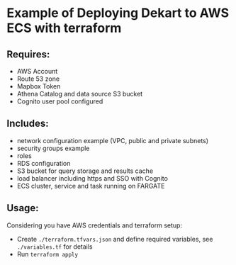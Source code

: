 # Example of Deploying Dekart to AWS ECS with terraform

## Requires:

* AWS Account
* Route 53 zone
* Mapbox Token
* Athena Catalog and data source S3 bucket
* Cognito user pool configured

## Includes:

* network configuration example (VPC, public and private subnets)
* security groups example
* roles
* RDS configuration
* S3 bucket for query storage and results cache
* load balancer including https and SSO with Cognito
* ECS cluster, service and task running on FARGATE

## Usage:

Considering you have AWS credentials and terraform setup:

* Create `./terraform.tfvars.json` and define required variables, see `./variables.tf` for details
* Run `terraform apply`
